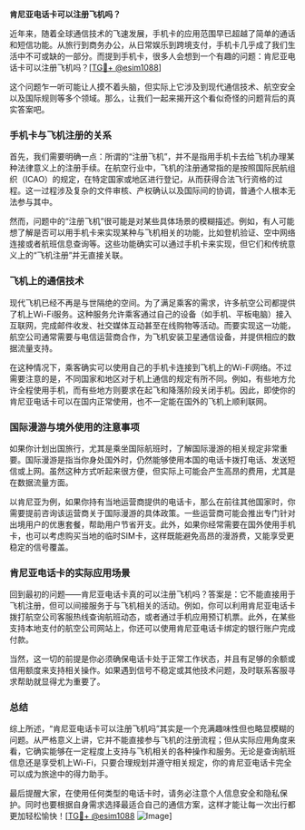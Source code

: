 **肯尼亚电话卡可以注册飞机吗？**

近年来，随着全球通信技术的飞速发展，手机卡的应用范围早已超越了简单的通话和短信功能。从旅行到商务办公，从日常娱乐到跨境支付，手机卡几乎成了我们生活中不可或缺的一部分。而提到手机卡，很多人会想到一个有趣的问题：肯尼亚电话卡可以注册飞机吗？[[TG💪+ @esim1088](https://t.me/s/esim1088)]

这个问题乍一听可能让人摸不着头脑，但实际上它涉及到现代通信技术、航空安全以及国际规则等多个领域。那么，让我们一起来揭开这个看似奇怪的问题背后的真实答案吧。

### 手机卡与飞机注册的关系

首先，我们需要明确一点：所谓的“注册飞机”，并不是指用手机卡去给飞机办理某种法律意义上的注册手续。在航空行业中，飞机的注册通常指的是按照国际民航组织（ICAO）的规定，在特定国家或地区进行登记，从而获得合法飞行资格的过程。这一过程涉及复杂的文件审核、产权确认以及国际间的协调，普通个人根本无法参与其中。

然而，问题中的“注册飞机”很可能是对某些具体场景的模糊描述。例如，有人可能想了解是否可以用手机卡来实现某种与飞机相关的功能，比如登机验证、空中网络连接或者航班信息查询等。这些功能确实可以通过手机卡来实现，但它们和传统意义上的“飞机注册”并无直接关联。

### 飞机上的通信技术

现代飞机已经不再是与世隔绝的空间。为了满足乘客的需求，许多航空公司都提供了机上Wi-Fi服务。这种服务允许乘客通过自己的设备（如手机、平板电脑）接入互联网，完成邮件收发、社交媒体互动甚至在线购物等活动。而要实现这一功能，航空公司通常需要与电信运营商合作，为飞机安装卫星通信设备，并提供相应的数据流量支持。

在这种情况下，乘客确实可以使用自己的手机卡连接到飞机上的Wi-Fi网络。不过需要注意的是，不同国家和地区对于机上通信的规定有所不同。例如，有些地方允许全程使用手机，而有些地方则要求在起飞和降落阶段关闭手机。因此，即使你的肯尼亚电话卡可以在国内正常使用，也不一定能在国外的飞机上顺利联网。

### 国际漫游与境外使用的注意事项

如果你计划出国旅行，尤其是乘坐国际航班时，了解国际漫游的相关规定非常重要。国际漫游是指当你身处国外时，仍然能够使用本国的电话卡拨打电话、发送短信或上网。虽然这种方式听起来很方便，但实际上可能会产生高昂的费用，尤其是在数据流量方面。

以肯尼亚为例，如果你持有当地运营商提供的电话卡，那么在前往其他国家时，你需要提前咨询该运营商关于国际漫游的具体政策。一些运营商可能会推出专门针对出境用户的优惠套餐，帮助用户节省开支。此外，如果你经常需要在国外使用手机卡，也可以考虑购买当地的临时SIM卡，这样既能避免高昂的漫游费，又能享受更稳定的信号覆盖。

### 肯尼亚电话卡的实际应用场景

回到最初的问题——肯尼亚电话卡真的可以注册飞机吗？答案是：它不能直接用于飞机注册，但可以间接服务于与飞机相关的活动。例如，你可以利用肯尼亚电话卡拨打航空公司客服热线查询航班动态，或者通过手机应用预订机票。此外，在某些支持本地支付的航空公司网站上，你还可以使用肯尼亚电话卡绑定的银行账户完成付款。

当然，这一切的前提是你必须确保电话卡处于正常工作状态，并且有足够的余额或信用额度来支持相关操作。如果遇到信号不稳定或其他技术问题，及时联系客服寻求帮助就显得尤为重要了。

### 总结

综上所述，“肯尼亚电话卡可以注册飞机吗”其实是一个充满趣味性但也略显模糊的问题。从严格意义上讲，它并不能直接参与飞机的注册流程；但从实际应用角度来看，它确实能够在一定程度上支持与飞机相关的各种操作和服务。无论是查询航班信息还是享受机上Wi-Fi，只要合理规划并遵守相关规定，你的肯尼亚电话卡完全可以成为旅途中的得力助手。

最后提醒大家，在使用任何类型的电话卡时，请务必注意个人信息安全和隐私保护。同时也要根据自身需求选择最适合自己的通信方案，这样才能让每一次出行都更加轻松愉快！[[TG💪+ @esim1088](https://t.me/s/esim1088) ![Image](https://i.postimg.cc/4NQfJmqS/Snipaste-2025-05-13-00-14-12.png)]